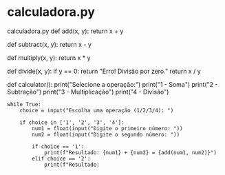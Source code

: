 # calculadora.py
calculadora.py
def add(x, y):
    return x + y

def subtract(x, y):
    return x - y

def multiply(x, y):
    return x * y

def divide(x, y):
    if y == 0:
        return "Erro! Divisão por zero."
    return x / y

def calculator():
    print("Selecione a operação:")
    print("1 - Soma")
    print("2 - Subtração")
    print("3 - Multiplicação")
    print("4 - Divisão")
    
    while True:
        choice = input("Escolha uma operação (1/2/3/4): ")
        
        if choice in ['1', '2', '3', '4']:
            num1 = float(input("Digite o primeiro número: "))
            num2 = float(input("Digite o segundo número: "))
            
            if choice == '1':
                print(f"Resultado: {num1} + {num2} = {add(num1, num2)}")
            elif choice == '2':
                print(f"Resultado:
